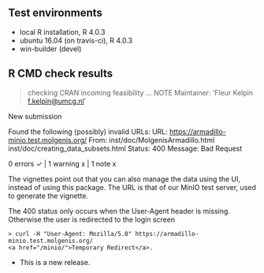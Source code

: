 ## Test environments
* local R installation, R 4.0.3
* ubuntu 16.04 (on travis-ci), R 4.0.3
* win-builder (devel)

## R CMD check results

> checking CRAN incoming feasibility ... NOTE
  Maintainer: ‘Fleur Kelpin <f.kelpin@umcg.nl>’
  
  New submission
  
  Found the following (possibly) invalid URLs:
    URL: https://armadillo-minio.test.molgenis.org/
      From: inst/doc/MolgenisArmadillo.html
            inst/doc/creating_data_subsets.html
      Status: 400
      Message: Bad Request

0 errors ✓ | 1 warning x | 1 note x

The vignettes point out that you can also manage the data using the UI, instead
of using this package. The URL is that of our MinIO test server, used to
generate the vignette.

The 400 status only occurs when the User-Agent header is missing. Otherwise the
user is redirected to the login screen
```
> curl -H "User-Agent: Mozilla/5.0" https://armadillo-minio.test.molgenis.org/
<a href="/minio/">Temporary Redirect</a>.
```

* This is a new release.
